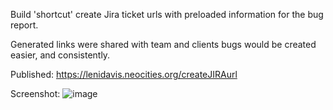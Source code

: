 Build 'shortcut' create Jira ticket urls with preloaded information for the bug report.

Generated links were shared with team and clients bugs would be created easier, and consistently.

Published: https://lenidavis.neocities.org/createJIRAurl

Screenshot:
![image](https://github.com/lenidavis/jiraTemplateUrl/assets/10272388/f67cacb1-3c0a-4e85-930b-b176874ce52d)
